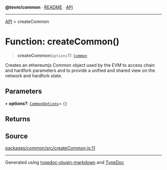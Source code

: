 **@tevm/common** ∙ [README](../README.md) ∙ [API](../API.md)

***

[API](../API.md) > createCommon

# Function: createCommon()

> **createCommon**(`options`?): [`Common`](../classes/Common.md)

Creates an ethereumjs Common object used by the EVM
to access chain and hardfork parameters and to provide
a unified and shared view on the network and hardfork state.

## Parameters

▪ **options?**: [`CommonOptions`](../type-aliases/CommonOptions.md)= `{}`

## Returns

## Source

[packages/common/src/createCommon.js:11](https://github.com/evmts/tevm-monorepo/blob/main/packages/common/src/createCommon.js#L11)

***
Generated using [typedoc-plugin-markdown](https://www.npmjs.com/package/typedoc-plugin-markdown) and [TypeDoc](https://typedoc.org/)
